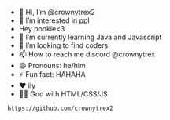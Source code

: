 
- 👋 Hi, I’m @crownytrex2
- 👀 I’m interested in ppl
- Hey pookie<3
- 🌱 I’m currently learning Java and Javascript
- 💞️ I’m looking to find coders 
- 📫 How to reach me discord @crownytrex
- 😄 Pronouns: he/him
- ⚡ Fun fact: HAHAHA
- ❤ ily
- 🧑‍💻 God with HTML/CSS/JS
 <!---
crownytrex2/crownytrex2 is a ✨ special ✨ repository because its `README.md` (this file) appears on your GitHub profile.
You can click the Preview link to take a look at your changes.
--->
```https://github.com/crownytrex2```
